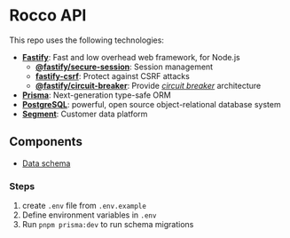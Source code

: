 # Rocco API

This repo uses the following technologies:

- [**Fastify**](https://www.fastify.io/): Fast and low overhead web framework, for Node.js
  - [**@fastify/secure-session**](https://www.npmjs.com/package/@fastify/secure-session): Session management
  - [**fastify-csrf**](https://github.com/fastify/fastify-csrf): Protect against CSRF attacks
  - [**@fastify/circuit-breaker**](https://www.npmjs.com/package/@fastify/circuit-breaker): Provide [_circuit breaker_](https://martinfowler.com/bliki/CircuitBreaker.html) architecture
- [**Prisma**](https://www.prisma.io/): Next-generation type-safe ORM
- [**PostgreSQL**](https://www.postgresql.org/): powerful, open source object-relational database system
- [**Segment**](https://segment.com/): Customer data platform

## Components

- [Data schema](./prisma/schema.prisma)

### Steps

1. create `.env` file from `.env.example`
2. Define environment variables in `.env`
3. Run `pnpm prisma:dev` to run schema migrations
